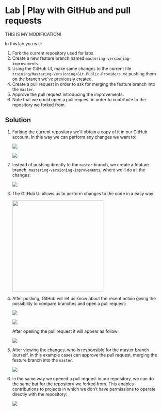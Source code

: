 # Lab | Play with GitHub and pull requests

THIS IS MY MODIFICATION!

In this lab you will:

1. Fork the current repository used for labs.
2. Create a new feature branch named `mastering-versioning-improvements`.
3. Using the GitHub UI, make same changes to the current file
   `training/Mastering-Versioning/Git-Public-Providers.md`
   pushing them on the branch we've previously created.
4. Create a pull request in order to ask for merging the
   feature branch into the `master`.
5. Approve the pull request introducing the improvements.
6. Note that we could open a pull request in order to contribute
   to the repository we forked from.

## Solution

1. Forking the current repository we'll obtain a copy of it in our GitHub
   account. In this way we can perform any changes we want to:

   ![](images/Git-Public-Providers-Git-Fork.png)

   ![](images/Git-Public-Providers-Git-Forked-Repo.png)

2. Instead of pushing directly to the `master` branch, we create a feature
   branch, `mastering-versioning-improvements`, where we'll do all the changes:

   ![](images/Git-Public-Providers-Git-Branches.png)

3. The GitHub UI allows us to perform changes to the code in a easy way:

   <img src="images/Git-Public-Providers-Git-Commit.png" width="300">

4. After pushing, GitHub will let us know about the recent action giving
   the possibility to compare branches and open a pull request:

   ![](images/Git-Public-Providers-Git-PR-1.png)

   ![](images/Git-Public-Providers-Git-PR-2.png)

   After opening the pull request it will appear as follow:

   ![](images/Git-Public-Providers-Git-PR-3.png)

5. After viewing the changes, who is responsible for the master branch (ourself,
   in this example case) can approve the pull request, merging the feature
   branch into the `master`.

   ![](images/Git-Public-Providers-Git-Merged-PR.png)

6. In the same way we opened a pull request in our repository, we can do the
   same but for the repository we forked from. This enables contributions to
   projects in which we don't have permissions to operate directly with the
   repository:

   ![](images/Git-Public-Providers-Git-PR-Contributions.png)
